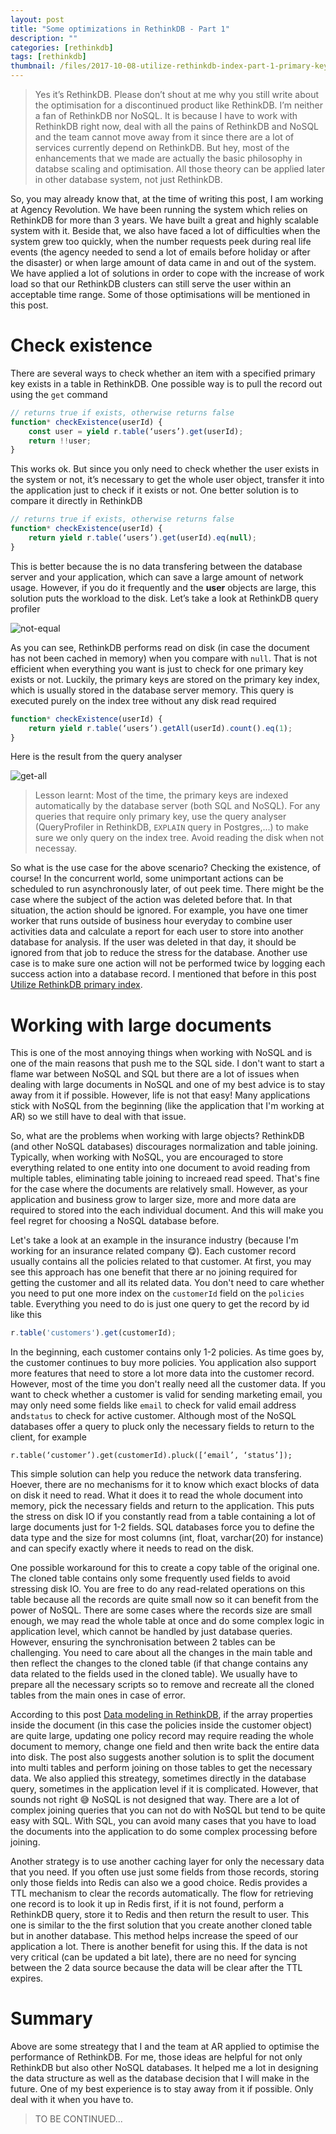 ```yaml
---
layout: post
title: "Some optimizations in RethinkDB - Part 1"
description: ""
categories: [rethinkdb]
tags: [rethinkdb]
thumbnail: /files/2017-10-08-utilize-rethinkdb-index-part-1-primary-key-index/thumbnail.png
---
```


> Yes it’s RethinkDB. Please don’t shout at me why you still write about the optimisation for a discontinued product like RethinkDB. I’m neither a fan of RethinkDB nor NoSQL. It is because I have to work with RethinkDB right now, deal with all the pains of RethinkDB and NoSQL and the team cannot move away from it since there are a lot of services currently depend on RethinkDB. But hey, most of the enhancements that we made are actually the basic philosophy in databse scaling and optimisation. All those theory can be applied later in other database system, not just RethinkDB.

So, you may already know that, at the time of writing this post, I am working at Agency Revolution. We have been running the system which relies on RethinkDB for more than 3 years. We have built a great and highly scalable system with it. Beside that, we also have faced a lot of difficulties when the system grew too quickly, when the number requests peek during real life events (the agency needed to send a lot of emails before holiday or after the disaster) or when large amount of data came in and out of the system. We have applied a lot of solutions in order to cope with the increase of work load so that our RethinkDB clusters can still serve the user within an acceptable time range. Some of those optimisations will be mentioned in this post.

<!-- more -->

# Check existence

There are several ways to check whether an item with a specified primary key exists in a table in RethinkDB. One possible way is to pull the record out using the `get` command

```js
// returns true if exists, otherwise returns false
function* checkExistence(userId) {
	const user = yield r.table(‘users’).get(userId);
	return !!user;
}
```

This works ok. But since you only need to check whether the user exists in the system or not, it’s necessary to get the whole user object, transfer it into the application just to check if it exists or not. One better solution is to compare it directly in RethinkDB

```js
// returns true if exists, otherwise returns false
function* checkExistence(userId) {
	return yield r.table(‘users’).get(userId).eq(null);
}
```

This is better because the is no data transfering between the database server and your application, which can save a large amount of network usage. However, if you do it frequently and the **user** objects are large, this solution puts the workload to the disk. Let’s take a look at RethinkDB query profiler

![not-equal](/files/2018-02-26-some-optimizations-in-rethinkdb/not-equal.png)

As you can see, RethinkDB performs read on disk (in case the document has not been cached in memory) when you compare with `null`. That is not efficient when everything you want is just to check for one primary key exists or not. Luckily, the primary keys are stored on the primary key index, which is usually stored in the database server memory. This query is executed purely on the index tree without any disk read required

```js
function* checkExistence(userId) {
	return yield r.table(‘users’).getAll(userId).count().eq(1);
}
```

Here is the result from the query analyser

![get-all](/files/2018-02-26-some-optimizations-in-rethinkdb/get-all.png)

> Lesson learnt: Most of the time, the primary keys are indexed automatically by the database server (both SQL and NoSQL). For any queries that require only primary key, use the query analyser (QueryProfiler in RethinkDB, `EXPLAIN` query in Postgres,...) to make sure we only query on the index tree. Avoid reading the disk when not necessay.

So what is the use case for the above scenario? Checking the existence, of course! In the concurrent world, some unimportant actions can be scheduled to run asynchronously later, of out peek time. There might be the case where the subject of the action was deleted before that. In that situation, the action should be ignored. For example, you have one timer worker that runs outside of business hour everyday to combine user activities data and calculate a report for each user to store into another database for analysis. If the user was deleted in that day, it should be ignored from that job to reduce the stress for the database. Another use case is to make sure one action will not be performed twice by logging each success action into a database record. I mentioned that before in this post [Utilize RethinkDB primary index](/).



# Working with large documents

This is one of the most annoying things when working with NoSQL and is one of the main reasons that push me to the SQL side. I don't want to start a flame war between NoSQL and SQL but there are a lot of issues when dealing with large documents in NoSQL and one of my best advice is to stay away from it if possible. However, life is not that easy! Many applications stick with NoSQL from the beginning (like the application that I'm working at AR) so we still have to deal with that issue.

So, what are the problems when working with large objects? RethinkDB (and other NoSQL databases) discourages normalization and table joining. Typically, when working with NoSQL, you are encouraged to store everything related to one entity into one document to avoid reading from multiple tables, eliminating table joining to increaed read speed. That's fine for the  case where the documents are relatively small. However, as your application and business grow to larger size, more and more data are required to stored into the each individual document. And this will make you feel regret for choosing a NoSQL database before.

Let's take a look at an example in the insurance industry (because I'm working for an insurance related company 😋). Each customer record usually contains all the policies related to that customer. At first, you may see this approach has one benefit that there ar no joining required for getting the customer and all its related data. You don't need to care whether you need to put one more index on the `customerId` field on the `policies` table. Everything you need to do is just one query to get the record by id like this

```js
r.table('customers').get(customerId);
```

In the beginning, each customer contains only 1-2 policies. As time goes by, the customer continues to buy more policies. You application also support more features that need to store a lot more data into the customer record. However, most of the time you don't really need all the customer data. If you want to check whether a customer is valid for sending marketing email, you may only need some fields like `email` to check for valid email address and`status` to check for active customer. Although most of the NoSQL databases offer a query to pluck only the necessary fields to return to the client, for example

```
r.table(‘customer’).get(customerId).pluck([‘email’, ‘status’]);
```

This simple solution can help you reduce the network data transfering. Hoever, there are no mechanisms for it to know which exact blocks of data on disk it need to read. What it does it to read the whole document into memory, pick the necessary fields and return to the application. This puts the stress on disk IO if you constantly read from a table containing a lot of large documents just for 1-2 fields. SQL databases force you to define the data type and the size for most columns (int, float, varchar(20) for instance) and can specify exactly where it needs to read on the disk.

One possible workaround for this to create a copy table of the original one. The cloned table contains only some frequently used fields to avoid stressing disk IO. You are free to do any read-related operations on this table because all the records are quite small now so it can benefit from the power of NoSQL. There are some cases where the records size are small enough, we may read the whole table at once and do some complex logic in application level, which cannot be handled by just database queries. However, ensuring the synchronisation between 2 tables can be challenging. You need to care about all the changes in the main table and then reflect the changes to the cloned table (if that change contains any data related to the fields used in the cloned table). We usually have to prepare all the necessary scripts so to remove and recreate all the cloned tables from the main ones in case of error.

According to this post [Data modeling in RethinkDB](https://rethinkdb.com/docs/data-modeling/), if the array properties inside the document (in this case the policies inside the customer object) are quite large, updating one policy record may require reading the whole document to memory, change one field and then write back the entire data into disk. The post also suggests another solution is to split the document into multi tables and perform joining on those tables to get the necessary data. We also applied this streategy, sometimes directly in the database query, sometimes in the application level if it is complicated. However, that sounds not right 😅 NoSQL is not designed that way. There are a lot of complex joining queries that you can not do with NoSQL but tend to be quite easy with SQL. With SQL, you can avoid many cases that you have to load the documents into the application to do some complex processing before joining.

Another strategy is to use another caching layer for only the necessary data that you need. If you often use just some fields from those records, storing only those fields into Redis can also we a good choice. Redis provides a TTL mechanism to clear the records automatically. The flow for retrieving one record is to look it up in Redis first, if it is not found, perform a RethinkDB query, store it to Redis and then return the result to user. This one is similar to the the first solution that you create another cloned table but in another database. This method helps increase the speed of our application a lot. There is another benefit for using this. If the data is not very critical (can be updated a bit late), there are no need for syncing between the 2 data source because the data will be clear after the TTL expires.

# Summary

Above are some streategy that I and the team at AR applied to optimise the performance of RethinkDB. For me, those ideas are helpful for not only RethinkDB but also other NoSQL databases. It helped me a lot in designing the data structure as well as the database decision that I will make in the future. One of my best experience is to stay away from it if possible. Only deal with it when you have to.

> TO BE CONTINUED...